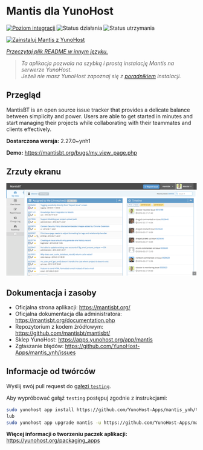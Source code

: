<!--
To README zostało automatycznie wygenerowane przez <https://github.com/YunoHost/apps/tree/master/tools/readme_generator>
Nie powinno być ono edytowane ręcznie.
-->

# Mantis dla YunoHost

[![Poziom integracji](https://apps.yunohost.org/badge/integration/mantis)](https://ci-apps.yunohost.org/ci/apps/mantis/)
![Status działania](https://apps.yunohost.org/badge/state/mantis)
![Status utrzymania](https://apps.yunohost.org/badge/maintained/mantis)

[![Zainstaluj Mantis z YunoHost](https://install-app.yunohost.org/install-with-yunohost.svg)](https://install-app.yunohost.org/?app=mantis)

*[Przeczytaj plik README w innym języku.](./ALL_README.md)*

> *Ta aplikacja pozwala na szybką i prostą instalację Mantis na serwerze YunoHost.*  
> *Jeżeli nie masz YunoHost zapoznaj się z [poradnikiem](https://yunohost.org/install) instalacji.*

## Przegląd

MantisBT is an open source issue tracker that provides a delicate balance between simplicity and power. Users are able to get started in minutes and start managing their projects while collaborating with their teammates and clients effectively.


**Dostarczona wersja:** 2.27.0~ynh1

**Demo:** <https://mantisbt.org/bugs/my_view_page.php>

## Zrzuty ekranu

![Zrzut ekranu z Mantis](./doc/screenshots/modern_my_view.png)

## Dokumentacja i zasoby

- Oficjalna strona aplikacji: <https://mantisbt.org/>
- Oficjalna dokumentacja dla administratora: <https://mantisbt.org/documentation.php>
- Repozytorium z kodem źródłowym: <https://github.com/mantisbt/mantisbt/>
- Sklep YunoHost: <https://apps.yunohost.org/app/mantis>
- Zgłaszanie błędów: <https://github.com/YunoHost-Apps/mantis_ynh/issues>

## Informacje od twórców

Wyślij swój pull request do [gałęzi `testing`](https://github.com/YunoHost-Apps/mantis_ynh/tree/testing).

Aby wypróbować gałąź `testing` postępuj zgodnie z instrukcjami:

```bash
sudo yunohost app install https://github.com/YunoHost-Apps/mantis_ynh/tree/testing --debug
lub
sudo yunohost app upgrade mantis -u https://github.com/YunoHost-Apps/mantis_ynh/tree/testing --debug
```

**Więcej informacji o tworzeniu paczek aplikacji:** <https://yunohost.org/packaging_apps>
